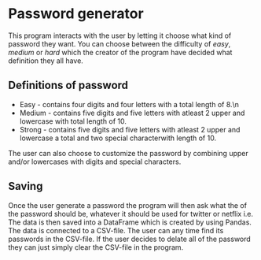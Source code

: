 # **Password generator**

This program interacts with the user by letting it choose what kind of password they want. 
You can choose between the difficulty of _easy_, _medium_ or _hard_ which the creator of the program have decided what definition they all have.

## **Definitions of password**
- Easy - contains four digits and four letters with a total length of 8.\n
- Medium - contains five digits and five letters with atleast 2 upper and lowercase with total length of 10.
- Strong - contains five digits and five letters with atleast 2 upper and lowercase a total and two special characterwith length of 10.

The user can also choose to customize the password by combining upper and/or lowercases with digits and special characters.

## **Saving**
Once the user generate a password the program will then ask what the of the password should be, whatever it should be used for twitter or netflix i.e. 
The data is then saved into a DataFrame which is created by using Pandas. The data is connected to a CSV-file. 
The user can any time find its passwords in the CSV-file. If the user decides to delate all of the password they can just simply clear the CSV-file in the program.
